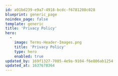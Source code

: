 ```yaml
---
id: a91bd239-e9a7-4918-bcdc-f6781208c028
blueprint: generic_page
noindex_page: false
template: generic
title: 'Privacy Policy'
hero:
  -
    image: Terms-Header-Images.png
    title: 'Privacy Policy'
    type: hero
    enabled: true
updated_by: 169f1327-7085-4e9a-9104-f6e806ab1254
updated_at: 1637678364
---
```

